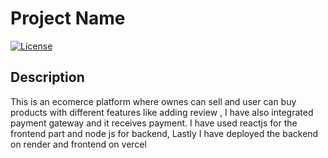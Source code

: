 # Project Name

[![License](https://img.shields.io/badge/License-MIT-blue.svg)](https://opensource.org/licenses/MIT)

## Description

This is an ecomerce platform where ownes can sell and user can buy products with different features like adding review , I have also integrated payment gateway and it receives payment.
I have used reactjs for the frontend part and node js for backend,
Lastly I have deployed the backend on render and frontend on vercel
